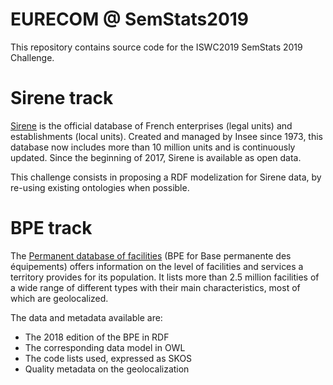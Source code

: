 # EURECOM @ SemStats2019

This repository contains source code for the ISWC2019 SemStats 2019 Challenge.

# Sirene track

[Sirene](https://www.sirene.fr/sirene/public/accueil) is the official database of French enterprises (legal units) and establishments (local units). Created and managed by Insee since 1973, this database now includes more than 10 million units and is continuously updated. Since the beginning of 2017, Sirene is available as open data.

This challenge consists in proposing a RDF modelization for Sirene data, by re-using existing ontologies when possible.

# BPE track

The [Permanent database of facilities](https://www.insee.fr/en/metadonnees/source/serie/s1161) (BPE for Base permanente des équipements) offers information on the level of facilities and services a territory provides for its population. It lists more than 2.5 million facilities of a wide range of different types with their main characteristics, most of which are geolocalized.

The data and metadata available are:
* The 2018 edition of the BPE in RDF
* The corresponding data model in OWL
* The code lists used, expressed as SKOS
* Quality metadata on the geolocalization
